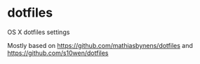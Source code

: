 dotfiles
========

OS X dotfiles settings

Mostly based on https://github.com/mathiasbynens/dotfiles and https://github.com/s10wen/dotfiles
